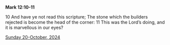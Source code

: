 **Mark 12:10-11**

10 And have ye not read this scripture; The stone which the builders rejected is become the head of the corner: 11 This was the Lord’s doing, and it is marvellous in our eyes?

[Sunday 20-October, 2024](https://getbible.net/kjv/Mark/12/10-11)

